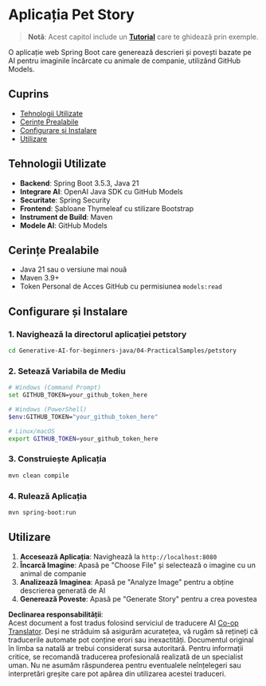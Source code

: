 <!--
CO_OP_TRANSLATOR_METADATA:
{
  "original_hash": "c1ac1fbe111c9882e869f1453b915a17",
  "translation_date": "2025-07-25T10:06:43+00:00",
  "source_file": "04-PracticalSamples/petstory/README.md",
  "language_code": "ro"
}
-->
# Aplicația Pet Story

>**Notă**: Acest capitol include un [**Tutorial**](./TUTORIAL.md) care te ghidează prin exemple.

O aplicație web Spring Boot care generează descrieri și povești bazate pe AI pentru imaginile încărcate cu animale de companie, utilizând GitHub Models.

## Cuprins

- [Tehnologii Utilizate](../../../../04-PracticalSamples/petstory)
- [Cerințe Prealabile](../../../../04-PracticalSamples/petstory)
- [Configurare și Instalare](../../../../04-PracticalSamples/petstory)
- [Utilizare](../../../../04-PracticalSamples/petstory)

## Tehnologii Utilizate

- **Backend**: Spring Boot 3.5.3, Java 21
- **Integrare AI**: OpenAI Java SDK cu GitHub Models
- **Securitate**: Spring Security
- **Frontend**: Șabloane Thymeleaf cu stilizare Bootstrap
- **Instrument de Build**: Maven
- **Modele AI**: GitHub Models

## Cerințe Prealabile

- Java 21 sau o versiune mai nouă
- Maven 3.9+
- Token Personal de Acces GitHub cu permisiunea `models:read`

## Configurare și Instalare

### 1. Navighează la directorul aplicației petstory
```bash
cd Generative-AI-for-beginners-java/04-PracticalSamples/petstory
```

### 2. Setează Variabila de Mediu
   ```bash
   # Windows (Command Prompt)
   set GITHUB_TOKEN=your_github_token_here
   
   # Windows (PowerShell)
   $env:GITHUB_TOKEN="your_github_token_here"
   
   # Linux/macOS
   export GITHUB_TOKEN=your_github_token_here
   ```

### 3. Construiește Aplicația
```bash
mvn clean compile
```

### 4. Rulează Aplicația
```bash
mvn spring-boot:run
```

## Utilizare

1. **Accesează Aplicația**: Navighează la `http://localhost:8080`
2. **Încarcă Imagine**: Apasă pe "Choose File" și selectează o imagine cu un animal de companie
3. **Analizează Imaginea**: Apasă pe "Analyze Image" pentru a obține descrierea generată de AI
4. **Generează Poveste**: Apasă pe "Generate Story" pentru a crea povestea

**Declinarea responsabilității**:  
Acest document a fost tradus folosind serviciul de traducere AI [Co-op Translator](https://github.com/Azure/co-op-translator). Deși ne străduim să asigurăm acuratețea, vă rugăm să rețineți că traducerile automate pot conține erori sau inexactități. Documentul original în limba sa natală ar trebui considerat sursa autoritară. Pentru informații critice, se recomandă traducerea profesională realizată de un specialist uman. Nu ne asumăm răspunderea pentru eventualele neînțelegeri sau interpretări greșite care pot apărea din utilizarea acestei traduceri.